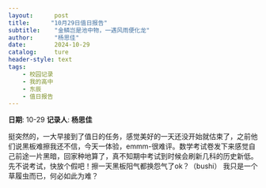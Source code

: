 ```yaml
---
layout:      post
title:      "10月29日值日报告"
subtitle:    "金鳞岂是池中物，一遇风雨便化龙"
author:      "杨思佳"
date:        2024-10-29
catalog:     ture
header-style: text
tags: 
    - 校园记录
    - 我的高中
    - 东辰
    - 值日报告
---
```


**日期**: 10-29
**记录人**: **杨思佳**

挺突然的，一大早接到了值日的任务，感觉美好的一天还没开始就估束了，之前他们说黑板难擦我还不信，今天一体验，emmm-很难评。数学考试卷发下来感觉自己前途一片黑暗，回家种地算了，真不知期中考试到时候会刷新几科的历史新低。先不说考试，快放个假吧！擦一天黑板阳气都换怨气了ok？（bushi）
我只是一个草履虫而已，何必如此为难？
